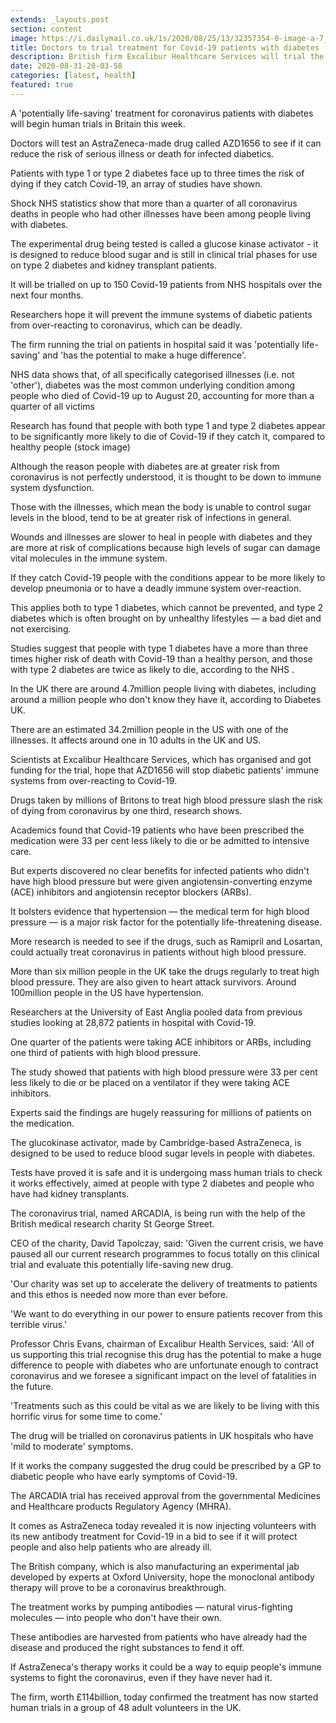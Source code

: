 ```yaml
---
extends: _layouts.post
section: content
image: https://i.dailymail.co.uk/1s/2020/08/25/13/32357354-0-image-a-7_1598358928172.jpg 
title: Doctors to trial treatment for Covid-19 patients with diabetes 
description: British firm Excalibur Healthcare Services will trial the AstraZeneca-made medication AZD1656 to see if it can reduce serious illness or death among Covid-19 patients with diabetes. 
date: 2020-08-31-20-03-58 
categories: [latest, health] 
featured: true 
--- 
```

A 'potentially life-saving' treatment for coronavirus patients with diabetes will begin human trials in Britain this week.

Doctors will test an AstraZeneca-made drug called AZD1656 to see if it can reduce the risk of serious illness or death for infected diabetics. 

Patients with type 1 or type 2 diabetes face up to three times the risk of dying if they catch Covid-19, an array of studies have shown.

Shock NHS statistics show that more than a quarter of all coronavirus deaths in people who had other illnesses have been among people living with diabetes. 

The experimental drug being tested is called a glucose kinase activator - it is designed to reduce blood sugar and is still in clinical trial phases for use on type 2 diabetes and kidney transplant patients.

It will be trialled on up to 150 Covid-19 patients from NHS hospitals over the next four months. 

Researchers hope it will prevent the immune systems of diabetic patients from over-reacting to coronavirus, which can be deadly.

The firm running the trial on patients in hospital said it was 'potentially life-saving' and 'has the potential to make a huge difference'.

NHS data shows that, of all specifically categorised illnesses (i.e. not 'other'), diabetes was the most common underlying condition among people who died of Covid-19 up to August 20, accounting for more than a quarter of all victims

Research has found that people with both type 1 and type 2 diabetes appear to be significantly more likely to die of Covid-19 if they catch it, compared to healthy people (stock image)

Although the reason people with diabetes are at greater risk from coronavirus is not perfectly understood, it is thought to be down to immune system dysfunction.

Those with the illnesses, which mean the body is unable to control sugar levels in the blood, tend to be at greater risk of infections in general.

Wounds and illnesses are slower to heal in people with diabetes and they are more at risk of complications because high levels of sugar can damage vital molecules in the immune system. 

If they catch Covid-19 people with the conditions appear to be more likely to develop pneumonia or to have a deadly immune system over-reaction. 

This applies both to type 1 diabetes, which cannot be prevented, and type 2 diabetes which is often brought on by unhealthy lifestyles — a bad diet and not exercising.  

Studies suggest that people with type 1 diabetes have a more than three times higher risk of death with Covid-19 than a healthy person, and those with type 2 diabetes are twice as likely to die, according to the NHS . 

In the UK there are around 4.7million people living with diabetes, including around a million people who don't know they have it, according to Diabetes UK.

There are an estimated 34.2million people in the US with one of the illnesses. It affects around one in 10 adults in the UK and US.

Scientists at Excalibur Healthcare Services, which has organised and got funding for the trial, hope that AZD1656 will stop diabetic patients' immune systems from over-reacting to Covid-19.

Drugs taken by millions of Britons to treat high blood pressure slash the risk of dying from coronavirus by one third, research shows.

Academics found that Covid-19 patients who have been prescribed the medication were 33 per cent less likely to die or be admitted to intensive care.

But experts discovered no clear benefits for infected patients who didn't have high blood pressure but were given angiotensin-converting enzyme (ACE) inhibitors and angiotensin receptor blockers (ARBs).

It bolsters evidence that hypertension — the medical term for high blood pressure — is a major risk factor for the potentially life-threatening disease.

More research is needed to see if the drugs, such as Ramipril and Losartan, could actually treat coronavirus in patients without high blood pressure.  

More than six million people in the UK take the drugs regularly to treat high blood pressure. They are also given to heart attack survivors. Around 100million people in the US have hypertension.

Researchers at the University of East Anglia pooled data from previous studies looking at 28,872 patients in hospital with Covid-19.

One quarter of the patients were taking ACE inhibitors or ARBs, including one third of patients with high blood pressure. 

The study showed that patients with high blood pressure were 33 per cent less likely to die or be placed on a ventilator if they were taking ACE inhibitors.

Experts said the findings are hugely reassuring for millions of patients on the medication.

The glucokinase activator, made by Cambridge-based AstraZeneca, is designed to be used to reduce blood sugar levels in people with diabetes.

Tests have proved it is safe and it is undergoing mass human trials to check it works effectively, aimed at people with type 2 diabetes and people who have had kidney transplants.

The coronavirus trial, named ARCADIA, is being run with the help of the British medical research charity St George Street.

CEO of the charity, David Tapolczay, said: 'Given the current crisis, we have paused all our current research programmes to focus totally on this clinical trial and evaluate this potentially life-saving new drug. 

'Our charity was set up to accelerate the delivery of treatments to patients and this ethos is needed now more than ever before. 

'We want to do everything in our power to ensure patients recover from this terrible virus.' 

Professor Chris Evans, chairman of Excalibur Health Services, said: 'All of us supporting this trial recognise this drug has the potential to make a huge difference to people with diabetes who are unfortunate enough to contract coronavirus and we foresee a significant impact on the level of fatalities in the future. 

'Treatments such as this could be vital as we are likely to be living with this horrific virus for some time to come.'

The drug will be trialled on coronavirus patients in UK hospitals who have 'mild to moderate' symptoms.

If it works the company suggested the drug could be prescribed by a GP to diabetic people who have early symptoms of Covid-19. 

The ARCADIA trial has received approval from the governmental Medicines and Healthcare products Regulatory Agency (MHRA).

It comes as AstraZeneca today revealed it is now injecting volunteers with its new antibody treatment for Covid-19 in a bid to see if it will protect people and also help patients who are already ill.

The British company, which is also manufacturing an experimental jab developed by experts at Oxford University, hope the monoclonal antibody therapy will prove to be a coronavirus breakthrough.

The treatment works by pumping antibodies — natural virus-fighting molecules — into people who don't have their own.

These antibodies are harvested from patients who have already had the disease and produced the right substances to fend it off.

If AstraZeneca's therapy works it could be a way to equip people's immune systems to fight the coronavirus, even if they have never had it.

The firm, worth £114billion, today confirmed the treatment has now started human trials in a group of 48 adult volunteers in the UK.

